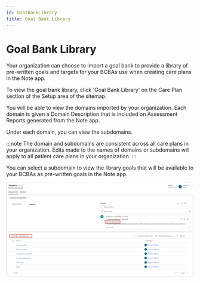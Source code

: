 ```yaml
---
id: GoalBankLibrary
title: Goal Bank Library
---
```


# Goal Bank Library

Your organization can choose to import a goal bank to provide a library of pre-written goals and targets for your BCBAs use when creating care plans in the Note app.

To view the goal bank library, click 'Goal Bank Library' on the Care Plan section of the Setup area of the sitemap.

You will be able to view the domains imported by your organization. Each domain is given a Domain Description that is included on Assessment Reports generated from the Note app.

Under each domain, you can view the subdomains.

:::note
The domain and subdomains are consistent across all care plans in your organization. Edits made to the names of domains or subdomains will apply to all patient care plans in your organization.
:::

You can select a subdomain to view the library goals that will be available to your BCBAs as pre-written goals in the Note app.

<img src ="/img/domain.png" width="850"/>

